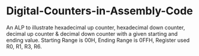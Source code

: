# Digital-Counters-in-Assembly-Code  
An ALP to illustrate hexadecimal up counter, hexadecimal down counter, decimal up counter & decimal down counter with a given starting and ending value. Starting Range is 00H, Ending Range is 0FFH, Register used R0, R1, R3, R6.  
